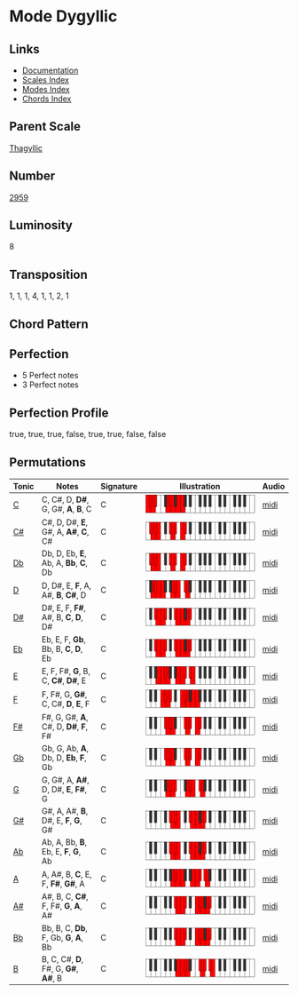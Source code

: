 # Mode Dygyllic

## Links

- [Documentation](README.md)
- [Scales Index](Scales.md)
- [Modes Index](Modes.md)
- [Chords Index](Chords.md)

## Parent Scale

[Thagyllic](ScaleThagyllic.md)

## Number

[2959](https://ianring.com/musictheory/scales/2959)

## Luminosity

8

## Transposition

1, 1, 1, 4, 1, 1, 2, 1

## Chord Pattern



## Perfection

- 5 Perfect notes
- 3 Perfect notes

## Perfection Profile

true, true, true, false, true, true, false, false

## Permutations

| Tonic | Notes | Signature | Illustration | Audio |
|-------|-------|-----------|--------------|-------|
| [C](ModeCNaturalDygyllic.md) | C, C#, D, **D#**, G, G#, **A**, **B**, C | C | ![CNaturalDygyllic](ModeCNaturalDygyllic.png) | [midi](https://github.com/edipermadi/music/blob/main/docs/ModeCNaturalDygyllic.mid?raw=true) |
| [C#](ModeCSharpDygyllic.md) | C#, D, D#, **E**, G#, A, **A#**, **C**, C# | C | ![CSharpDygyllic](ModeCSharpDygyllic.png) | [midi](https://github.com/edipermadi/music/blob/main/docs/ModeCSharpDygyllic.mid?raw=true) |
| [Db](ModeDFlatDygyllic.md) | Db, D, Eb, **E**, Ab, A, **Bb**, **C**, Db | C | ![DFlatDygyllic](ModeDFlatDygyllic.png) | [midi](https://github.com/edipermadi/music/blob/main/docs/ModeDFlatDygyllic.mid?raw=true) |
| [D](ModeDNaturalDygyllic.md) | D, D#, E, **F**, A, A#, **B**, **C#**, D | C | ![DNaturalDygyllic](ModeDNaturalDygyllic.png) | [midi](https://github.com/edipermadi/music/blob/main/docs/ModeDNaturalDygyllic.mid?raw=true) |
| [D#](ModeDSharpDygyllic.md) | D#, E, F, **F#**, A#, B, **C**, **D**, D# | C | ![DSharpDygyllic](ModeDSharpDygyllic.png) | [midi](https://github.com/edipermadi/music/blob/main/docs/ModeDSharpDygyllic.mid?raw=true) |
| [Eb](ModeEFlatDygyllic.md) | Eb, E, F, **Gb**, Bb, B, **C**, **D**, Eb | C | ![EFlatDygyllic](ModeEFlatDygyllic.png) | [midi](https://github.com/edipermadi/music/blob/main/docs/ModeEFlatDygyllic.mid?raw=true) |
| [E](ModeENaturalDygyllic.md) | E, F, F#, **G**, B, C, **C#**, **D#**, E | C | ![ENaturalDygyllic](ModeENaturalDygyllic.png) | [midi](https://github.com/edipermadi/music/blob/main/docs/ModeENaturalDygyllic.mid?raw=true) |
| [F](ModeFNaturalDygyllic.md) | F, F#, G, **G#**, C, C#, **D**, **E**, F | C | ![FNaturalDygyllic](ModeFNaturalDygyllic.png) | [midi](https://github.com/edipermadi/music/blob/main/docs/ModeFNaturalDygyllic.mid?raw=true) |
| [F#](ModeFSharpDygyllic.md) | F#, G, G#, **A**, C#, D, **D#**, **F**, F# | C | ![FSharpDygyllic](ModeFSharpDygyllic.png) | [midi](https://github.com/edipermadi/music/blob/main/docs/ModeFSharpDygyllic.mid?raw=true) |
| [Gb](ModeGFlatDygyllic.md) | Gb, G, Ab, **A**, Db, D, **Eb**, **F**, Gb | C | ![GFlatDygyllic](ModeGFlatDygyllic.png) | [midi](https://github.com/edipermadi/music/blob/main/docs/ModeGFlatDygyllic.mid?raw=true) |
| [G](ModeGNaturalDygyllic.md) | G, G#, A, **A#**, D, D#, **E**, **F#**, G | C | ![GNaturalDygyllic](ModeGNaturalDygyllic.png) | [midi](https://github.com/edipermadi/music/blob/main/docs/ModeGNaturalDygyllic.mid?raw=true) |
| [G#](ModeGSharpDygyllic.md) | G#, A, A#, **B**, D#, E, **F**, **G**, G# | C | ![GSharpDygyllic](ModeGSharpDygyllic.png) | [midi](https://github.com/edipermadi/music/blob/main/docs/ModeGSharpDygyllic.mid?raw=true) |
| [Ab](ModeAFlatDygyllic.md) | Ab, A, Bb, **B**, Eb, E, **F**, **G**, Ab | C | ![AFlatDygyllic](ModeAFlatDygyllic.png) | [midi](https://github.com/edipermadi/music/blob/main/docs/ModeAFlatDygyllic.mid?raw=true) |
| [A](ModeANaturalDygyllic.md) | A, A#, B, **C**, E, F, **F#**, **G#**, A | C | ![ANaturalDygyllic](ModeANaturalDygyllic.png) | [midi](https://github.com/edipermadi/music/blob/main/docs/ModeANaturalDygyllic.mid?raw=true) |
| [A#](ModeASharpDygyllic.md) | A#, B, C, **C#**, F, F#, **G**, **A**, A# | C | ![ASharpDygyllic](ModeASharpDygyllic.png) | [midi](https://github.com/edipermadi/music/blob/main/docs/ModeASharpDygyllic.mid?raw=true) |
| [Bb](ModeBFlatDygyllic.md) | Bb, B, C, **Db**, F, Gb, **G**, **A**, Bb | C | ![BFlatDygyllic](ModeBFlatDygyllic.png) | [midi](https://github.com/edipermadi/music/blob/main/docs/ModeBFlatDygyllic.mid?raw=true) |
| [B](ModeBNaturalDygyllic.md) | B, C, C#, **D**, F#, G, **G#**, **A#**, B | C | ![BNaturalDygyllic](ModeBNaturalDygyllic.png) | [midi](https://github.com/edipermadi/music/blob/main/docs/ModeBNaturalDygyllic.mid?raw=true) |
